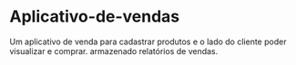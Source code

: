# Aplicativo-de-vendas
Um aplicativo de venda para cadastrar produtos e o lado do cliente poder visualizar e comprar. armazenado relatórios de vendas.
